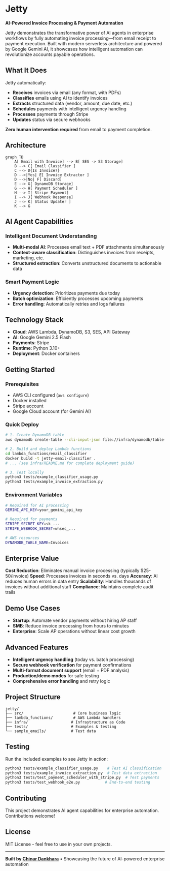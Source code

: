 # Jetty

**AI-Powered Invoice Processing & Payment Automation**

Jetty demonstrates the transformative power of AI agents in enterprise workflows by fully automating invoice processing—from email receipt to payment execution. Built with modern serverless architecture and powered by Google Gemini AI, it showcases how intelligent automation can revolutionize accounts payable operations.

## What It Does

Jetty automatically:
- **Receives** invoices via email (any format, with PDFs)
- **Classifies** emails using AI to identify invoices
- **Extracts** structured data (vendor, amount, due date, etc.)
- **Schedules** payments with intelligent urgency handling
- **Processes** payments through Stripe
- **Updates** status via secure webhooks

**Zero human intervention required** from email to payment completion.

## Architecture

```mermaid
graph TD
    A[ Email with Invoice] --> B[ SES -> S3 Storage]
    B --> C[ Email Classifier ]
    C --> D{Is Invoice?}
    D -->|Yes| E[ Invoice Extractor ]
    D -->|No| F[ Discard]
    E --> G[ DynamoDB Storage]
    G --> H[ Payment Scheduler ]
    H --> I[ Stripe Payment]
    I --> J[ Webhook Response]
    J --> K[ Status Updater ]
    K --> G
```

## AI Agent Capabilities

### **Intelligent Document Understanding**
- **Multi-modal AI**: Processes email text + PDF attachments simultaneously
- **Context-aware classification**: Distinguishes invoices from receipts, marketing, etc.
- **Structured extraction**: Converts unstructured documents to actionable data

### **Smart Payment Logic**
- **Urgency detection**: Prioritizes payments due today
- **Batch optimization**: Efficiently processes upcoming payments
- **Error handling**: Automatically retries and logs failures

## Technology Stack

- **Cloud**: AWS Lambda, DynamoDB, S3, SES, API Gateway
- **AI**: Google Gemini 2.5 Flash
- **Payments**: Stripe
- **Runtime**: Python 3.10+
- **Deployment**: Docker containers

## Getting Started

### Prerequisites
- AWS CLI configured (`aws configure`)
- Docker installed
- Stripe account
- Google Cloud account (for Gemini AI)

### Quick Deploy
```bash
# 1. Create DynamoDB table
aws dynamodb create-table --cli-input-json file://infra/dynamodb/table-schema.json

# 2. Build and deploy Lambda functions
cd lambda_functions/email_classifier
docker build -t jetty-email-classifier .
# ... (see infra/README.md for complete deployment guide)

# 3. Test locally
python3 tests/example_classifier_usage.py
python3 tests/example_invoice_extraction.py
```

### Environment Variables
```bash
# Required for AI processing
GEMINI_API_KEY=your_gemini_api_key

# Required for payments
STRIPE_SECRET_KEY=sk_...
STRIPE_WEBHOOK_SECRET=whsec_...

# AWS resources
DYNAMODB_TABLE_NAME=Invoices
```

## Enterprise Value

**Cost Reduction**: Eliminates manual invoice processing (typically $25-50/invoice)
**Speed**: Processes invoices in seconds vs. days
**Accuracy**: AI reduces human errors in data entry
**Scalability**: Handles thousands of invoices without additional staff
**Compliance**: Maintains complete audit trails

## Demo Use Cases

- **Startup**: Automate vendor payments without hiring AP staff
- **SMB**: Reduce invoice processing from hours to minutes
- **Enterprise**: Scale AP operations without linear cost growth

## Advanced Features

- **Intelligent urgency handling** (today vs. batch processing)
- **Secure webhook verification** for payment confirmations
- **Multi-format document support** (email + PDF analysis)
- **Production/demo modes** for safe testing
- **Comprehensive error handling** and retry logic

## Project Structure

```
jetty/
├── src/                      # Core business logic
├── lambda_functions/         # AWS Lambda handlers
├── infra/                   # Infrastructure as Code
├── tests/                   # Examples & testing
└── sample_emails/           # Test data
```

## Testing

Run the included examples to see Jetty in action:
```bash
python3 tests/example_classifier_usage.py    # Test AI classification
python3 tests/example_invoice_extraction.py  # Test data extraction
python3 tests/test_payment_scheduler_with_stripe.py  # Test payments
python3 tests/test_webhook_e2e.py           # End-to-end testing
```

## Contributing

This project demonstrates AI agent capabilities for enterprise automation. Contributions welcome!

## License

MIT License - feel free to use in your own projects.

---

**Built by [Chinar Dankhara](https://www.linkedin.com/in/chinardankhara)** • Showcasing the future of AI-powered enterprise automation 